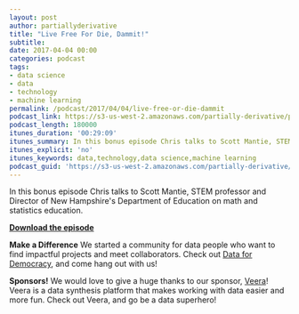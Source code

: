```yaml
---
layout: post
author: partiallyderivative
title: "Live Free For Die, Dammit!"
subtitle:
date: 2017-04-04 00:00
categories: podcast
tags:
- data science
- data
- technology
- machine learning
permalink: /podcast/2017/04/04/live-free-or-die-dammit
podcast_link: https://s3-us-west-2.amazonaws.com/partially-derivative/partially_derivative_live_free_or_die_dammit.mp3
podcast_length: 180000
itunes_duration: '00:29:09'
itunes_summary: In this bonus episode Chris talks to Scott Mantie, STEM professor and Director of New Hampshire's Department of Education on math and statistics education.
itunes_explicit: 'no'
itunes_keywords: data,technology,data science,machine learning
podcast_guid: 'https://s3-us-west-2.amazonaws.com/partially-derivative/partially_derivative_live_free_or_die_dammit.mp3'
---
```


In this bonus episode Chris talks to Scott Mantie, STEM professor and Director of New Hampshire's Department of Education on math and statistics education.

[**Download the episode**](https://s3-us-west-2.amazonaws.com/partially-derivative/partially_derivative_live_free_or_die_dammit.mp3)

**Make a Difference**
We started a community for data people who want to find impactful projects and meet collaborators. Check out [Data for Democracy](https://medium.com/data-for-democracy), and come hang out with us!

**Sponsors!** We would love to give a huge thanks to our sponsor, [Veera](http://getveera.com/)! Veera is a data synthesis platform that makes working with data easier and more fun. Check out Veera, and go be a data superhero!

